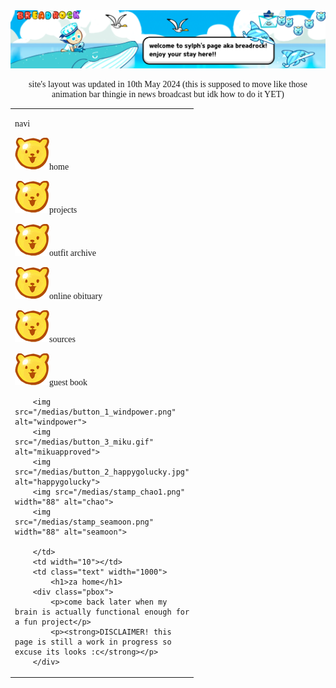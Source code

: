 <!DOCTYPE html>
<html>
<head>
	<title>welcome to the oven</title>
	<link rel="stylesheet" href="webstyle.css">
<style>
	body{
	font-family: cursive;
	background-image: url("medias/bg.jpg");
	}
</style>
</head>
<body>
<center>
<img src="medias/header.png" width="1200">
<p class="news">site's layout was updated in 10th May 2024 (this is supposed to move like those animation bar thingie in news broadcast but idk how to do it YET)</p>




<p>
<table width="1200">
	<tr>
		<td class="stampbox" width="190">
			<p class="navi">navi</p>
		<div class="navigation">
			<p><img src="medias/navi_points.png" class="navipoints" alt="navipoints">home</p>
			<p><img src="medias/navi_points.png" class="navipoints" alt="navipoints">projects</p>
			<p><img src="medias/navi_points.png" class="navipoints" alt="navipoints">outfit archive</p>
			<p><img src="medias/navi_points.png" class="navipoints" alt="navipoints">online obituary</p>
			<p><img src="medias/navi_points.png" class="navipoints" alt="navipoints">sources</p>
			<p><img src="medias/navi_points.png" class="navipoints" alt="navipoints">guest book</p>
		</div>

		<img src="/medias/button_1_windpower.png" alt="windpower">
		<img src="/medias/button_3_miku.gif" alt="mikuapproved">
		<img src="/medias/button_2_happygolucky.jpg" alt="happygolucky">
		<img src="/medias/stamp_chao1.png" width="88" alt="chao">
		<img src="/medias/stamp_seamoon.png" width="88" alt="seamoon">

		</td>
		<td width="10"></td>
		<td class="text" width="1000">
			<h1>za home</h1>
		<div class="pbox">
			<p>come back later when my brain is actually functional enough for a fun project</p>
			<p><strong>DISCLAIMER! this page is still a work in progress so excuse its looks :c</strong></p>
		</div>
</tr>

	
</table>
</p>

</center>
</body>
</html>
